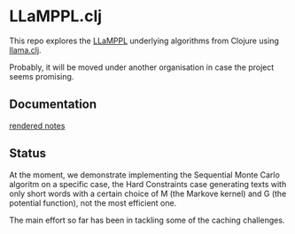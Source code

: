 # LLaMPPL.clj

This repo explores the [LLaMPPL](https://arxiv.org/abs/2306.03081) underlying algorithms from Clojure using [llama.clj](https://github.com/phronmophobic/llama.clj).

Probably, it will be moved under another organisation in case the project seems promising.

## Documentation

[rendered notes](https://daslu.github.io/LLaMPPL.clj)

## Status

At the moment, we demonstrate implementing the Sequential Monte Carlo algoritm on a specific case, the Hard Constraints case generating texts with only short words with a certain choice of M (the Markove kernel) and G (the potential function), not the most efficient one.

The main effort so far has been in tackling some of the caching challenges.

